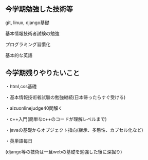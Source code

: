 ## 今学期勉強した技術等
git, linux, django基礎

基本情報技術者試験の勉強

プログラミング習慣化

基本的な英語
## 今学期残りやりたいこと
・html,css基礎

・基本情報技術者試験の勉強継続(日本帰ったらすぐ受ける)

・aizuonlinejudge40問解く

・c++入門(簡単なc++のコードが理解レベルまで)

・javaの基礎からオブジェクト指向(継承、多態性、カプセル化など)

・英単語毎日

(django等の技術は一旦webの基礎を勉強した後に深掘り)
